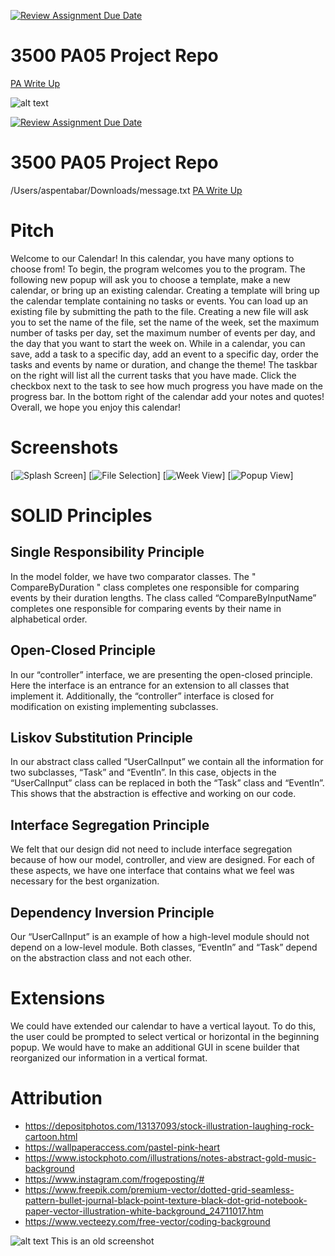 [![Review Assignment Due Date](https://classroom.github.com/assets/deadline-readme-button-24ddc0f5d75046c5622901739e7c5dd533143b0c8e959d652212380cedb1ea36.svg)](https://classroom.github.com/a/x6ckGcN8)
# 3500 PA05 Project Repo

[PA Write Up](https://markefontenot.notion.site/PA-05-8263d28a81a7473d8372c6579abd6481)


![alt text](/Users/lalcelikbilek/Documents/cs3500/pa05-boujeebujo/photo.png)




[![Review Assignment Due Date](https://classroom.github.com/assets/deadline-readme-button-24ddc0f5d75046c5622901739e7c5dd533143b0c8e959d652212380cedb1ea36.svg)](https://classroom.github.com/a/x6ckGcN8)
# 3500 PA05 Project Repo
/Users/aspentabar/Downloads/message.txt
[PA Write Up](https://markefontenot.notion.site/PA-05-8263d28a81a7473d8372c6579abd6481)

# Pitch
Welcome to our Calendar! In this calendar, you have many options to choose from! To begin, the program
welcomes you to the program. The following new popup will ask you to choose a template, make a new
calendar, or bring up an existing calendar. Creating a template will bring up the calendar template
containing no tasks or events. You can load up an existing file by submitting the path to the file.
Creating a new file will ask you to set the name of the file, set the name of the week, set the maximum
number of tasks per day, set the maximum number of events per day, and the day that you want to start
the week on. While in a calendar, you can save, add a task to a specific day, add an event to a specific
day, order the tasks and events by name or duration, and change the theme! The taskbar on the right
will list all the current tasks that you have made. Click the checkbox next to the task to see how much
progress you have made on the progress bar. In the bottom right of the calendar add your notes and
quotes! Overall, we hope you enjoy this calendar!

# Screenshots
[![Splash Screen](src/main/resources/welcomeScreen.png)]
[![File Selection](src/main/resources/filePopup.png)]
[![Week View](src/main/resources/weekView.png)]
[![Popup View](src/main/resources/popupView.png)]

# SOLID Principles
## Single Responsibility Principle
In the model folder, we have two comparator classes. The " CompareByDuration " class completes
one responsible for comparing events by their duration lengths. The class called “CompareByInputName”
completes one responsible for comparing events by their name in alphabetical order.
## Open-Closed Principle
In our “controller” interface, we are presenting the open-closed principle. Here the interface is an
entrance for an extension to all classes that implement it. Additionally, the “controller” interface
is closed for modification on existing implementing subclasses.
## Liskov Substitution Principle
In our abstract class called “UserCalInput” we contain all the information for two subclasses, “Task”
and “EventIn”. In this case, objects in the “UserCalInput” class can be replaced in both the “Task”
class and “EventIn”. This shows that the abstraction is effective and working on our code.
## Interface Segregation Principle
We felt that our design did not need to include interface segregation because of how our model,
controller, and view are designed. For each of these aspects, we have one interface that contains
what we feel was necessary for the best organization.
## Dependency Inversion Principle
Our “UserCalInput” is an example of how a high-level module should not depend on a low-level module.
Both classes, “EventIn” and “Task” depend on the abstraction class and not each other.

# Extensions
We could have extended our calendar to have a vertical layout. To do this, the user could be prompted
to select vertical or horizontal in the beginning popup. We would have to make an additional GUI in
scene builder that reorganized our information in a vertical format.

# Attribution
- https://depositphotos.com/13137093/stock-illustration-laughing-rock-cartoon.html
- https://wallpaperaccess.com/pastel-pink-heart
- https://www.istockphoto.com/illustrations/notes-abstract-gold-music-background
- https://www.instagram.com/frogeposting/#
- https://www.freepik.com/premium-vector/dotted-grid-seamless-pattern-bullet-journal-black-point-texture-black-dot-grid-notebook-paper-vector-illustration-white-background_24711017.htm
- https://www.vecteezy.com/free-vector/coding-background

![alt text](src/PhotoOfJournal.png)
This is an old screenshot
